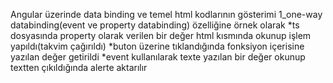 Angular üzerinde data binding ve temel html kodlarının gösterimi 
1_one-way databinding(event ve property databinding) özelliğine örnek olarak
  *ts dosyasında property olarak verilen bir değer html kısmında okunup işlem yapıldı(takvim çağırıldı)
  *buton üzerine tıklandığında fonksiyon içerisine yazılan değer getirildi
  *event kullanılarak texte yazılan bir değer okunup textten çıkıldığında alerte aktarılır
